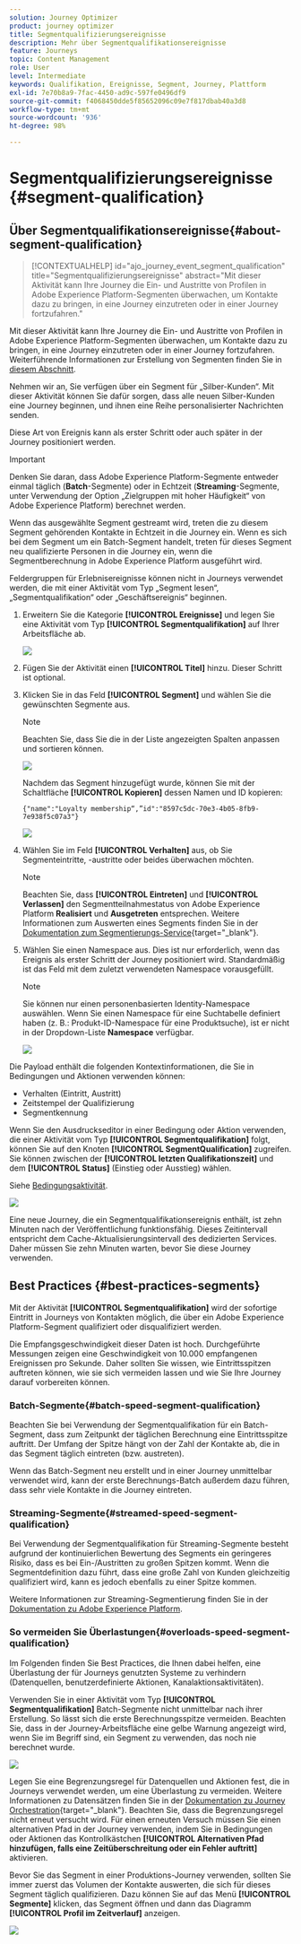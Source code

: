 ```yaml
---
solution: Journey Optimizer
product: journey optimizer
title: Segmentqualifizierungsereignisse
description: Mehr über Segmentqualifikationsereignisse
feature: Journeys
topic: Content Management
role: User
level: Intermediate
keywords: Qualifikation, Ereignisse, Segment, Journey, Plattform
exl-id: 7e70b8a9-7fac-4450-ad9c-597fe0496df9
source-git-commit: f4068450dde5f85652096c09e7f817dbab40a3d8
workflow-type: tm+mt
source-wordcount: '936'
ht-degree: 98%

---
```


# Segmentqualifizierungsereignisse {#segment-qualification}

## Über Segmentqualifikationsereignisse{#about-segment-qualification}

>[!CONTEXTUALHELP]
>id="ajo_journey_event_segment_qualification"
>title="Segmentqualifizierungsereignisse"
>abstract="Mit dieser Aktivität kann Ihre Journey die Ein- und Austritte von Profilen in Adobe Experience Platform-Segmenten überwachen, um Kontakte dazu zu bringen, in eine Journey einzutreten oder in einer Journey fortzufahren."

Mit dieser Aktivität kann Ihre Journey die Ein- und Austritte von Profilen in Adobe Experience Platform-Segmenten überwachen, um Kontakte dazu zu bringen, in eine Journey einzutreten oder in einer Journey fortzufahren. Weiterführende Informationen zur Erstellung von Segmenten finden Sie in [diesem Abschnitt](../segment/about-segments.md).

Nehmen wir an, Sie verfügen über ein Segment für „Silber-Kunden“. Mit dieser Aktivität können Sie dafür sorgen, dass alle neuen Silber-Kunden eine Journey beginnen, und ihnen eine Reihe personalisierter Nachrichten senden.

Diese Art von Ereignis kann als erster Schritt oder auch später in der Journey positioniert werden.

>[!IMPORTANT]
>
>Denken Sie daran, dass Adobe Experience Platform-Segmente entweder einmal täglich (**Batch**-Segmente) oder in Echtzeit (**Streaming**-Segmente, unter Verwendung der Option „Zielgruppen mit hoher Häufigkeit“ von Adobe Experience Platform) berechnet werden.
>
>Wenn das ausgewählte Segment gestreamt wird, treten die zu diesem Segment gehörenden Kontakte in Echtzeit in die Journey ein. Wenn es sich bei dem Segment um ein Batch-Segment handelt, treten für dieses Segment neu qualifizierte Personen in die Journey ein, wenn die Segmentberechnung in Adobe Experience Platform ausgeführt wird.
>
>Feldergruppen für Erlebnisereignisse können nicht in Journeys verwendet werden, die mit einer Aktivität vom Typ „Segment lesen“, „Segmentqualifikation“ oder „Geschäftsereignis“ beginnen.


1. Erweitern Sie die Kategorie **[!UICONTROL Ereignisse]** und legen Sie eine Aktivität vom Typ **[!UICONTROL Segmentqualifikation]** auf Ihrer Arbeitsfläche ab.

   ![](assets/segment5.png)

1. Fügen Sie der Aktivität einen **[!UICONTROL Titel]** hinzu. Dieser Schritt ist optional.

1. Klicken Sie in das Feld **[!UICONTROL Segment]** und wählen Sie die gewünschten Segmente aus.

   >[!NOTE]
   >
   >Beachten Sie, dass Sie die in der Liste angezeigten Spalten anpassen und sortieren können.

   ![](assets/segment6.png)

   Nachdem das Segment hinzugefügt wurde, können Sie mit der Schaltfläche **[!UICONTROL Kopieren]** dessen Namen und ID kopieren:

   `{"name":"Loyalty membership“,”id":"8597c5dc-70e3-4b05-8fb9-7e938f5c07a3"}`

   ![](assets/segment-copy.png)

1. Wählen Sie im Feld **[!UICONTROL Verhalten]** aus, ob Sie Segmenteintritte, -austritte oder beides überwachen möchten.

   >[!NOTE]
   >
   >Beachten Sie, dass **[!UICONTROL Eintreten]** und **[!UICONTROL Verlassen]** den Segmentteilnahmestatus von Adobe Experience Platform **Realisiert** und **Ausgetreten** entsprechen. Weitere Informationen zum Auswerten eines Segments finden Sie in der [Dokumentation zum Segmentierungs-Service](https://experienceleague.adobe.com/docs/experience-platform/segmentation/tutorials/evaluate-a-segment.html?lang=de){target="_blank"}.

1. Wählen Sie einen Namespace aus. Dies ist nur erforderlich, wenn das Ereignis als erster Schritt der Journey positioniert wird. Standardmäßig ist das Feld mit dem zuletzt verwendeten Namespace vorausgefüllt.

   >[!NOTE]
   >
   >Sie können nur einen personenbasierten Identity-Namespace auswählen. Wenn Sie einen Namespace für eine Suchtabelle definiert haben (z. B.: Produkt-ID-Namespace für eine Produktsuche), ist er nicht in der Dropdown-Liste **Namespace** verfügbar.

   ![](assets/segment7.png)

Die Payload enthält die folgenden Kontextinformationen, die Sie in Bedingungen und Aktionen verwenden können:

* Verhalten (Eintritt, Austritt)
* Zeitstempel der Qualifizierung
* Segmentkennung

Wenn Sie den Ausdruckseditor in einer Bedingung oder Aktion verwenden, die einer Aktivität vom Typ **[!UICONTROL Segmentqualifikation]** folgt, können Sie auf den Knoten **[!UICONTROL SegmentQualification]** zugreifen. Sie können zwischen der **[!UICONTROL letzten Qualifikationszeit]** und dem **[!UICONTROL Status]** (Einstieg oder Ausstieg) wählen.

Siehe [Bedingungsaktivität](../building-journeys/condition-activity.md#about_condition).

![](assets/segment8.png)

Eine neue Journey, die ein Segmentqualifikationsereignis enthält, ist zehn Minuten nach der Veröffentlichung funktionsfähig. Dieses Zeitintervall entspricht dem Cache-Aktualisierungsintervall des dedizierten Services. Daher müssen Sie zehn Minuten warten, bevor Sie diese Journey verwenden.

## Best Practices {#best-practices-segments}

Mit der Aktivität **[!UICONTROL Segmentqualifikation]** wird der sofortige Eintritt in Journeys von Kontakten möglich, die über ein Adobe Experience Platform-Segment qualifiziert oder disqualifiziert werden.

Die Empfangsgeschwindigkeit dieser Daten ist hoch. Durchgeführte Messungen zeigen eine Geschwindigkeit von 10.000 empfangenen Ereignissen pro Sekunde. Daher sollten Sie wissen, wie Eintrittsspitzen auftreten können, wie sie sich vermeiden lassen und wie Sie Ihre Journey darauf vorbereiten können.

### Batch-Segmente{#batch-speed-segment-qualification}

Beachten Sie bei Verwendung der Segmentqualifikation für ein Batch-Segment, dass zum Zeitpunkt der täglichen Berechnung eine Eintrittsspitze auftritt. Der Umfang der Spitze hängt von der Zahl der Kontakte ab, die in das Segment täglich eintreten (bzw. austreten).

Wenn das Batch-Segment neu erstellt und in einer Journey unmittelbar verwendet wird, kann der erste Berechnungs-Batch außerdem dazu führen, dass sehr viele Kontakte in die Journey eintreten.

### Streaming-Segmente{#streamed-speed-segment-qualification}

Bei Verwendung der Segmentqualifikation für Streaming-Segmente besteht aufgrund der kontinuierlichen Bewertung des Segments ein geringeres Risiko, dass es bei Ein-/Austritten zu großen Spitzen kommt. Wenn die Segmentdefinition dazu führt, dass eine große Zahl von Kunden gleichzeitig qualifiziert wird, kann es jedoch ebenfalls zu einer Spitze kommen.

Weitere Informationen zur Streaming-Segmentierung finden Sie in der [Dokumentation zu Adobe Experience Platform](https://experienceleague.adobe.com/docs/experience-platform/segmentation/api/streaming-segmentation.html?lang=de#api).

### So vermeiden Sie Überlastungen{#overloads-speed-segment-qualification}

Im Folgenden finden Sie Best Practices, die Ihnen dabei helfen, eine Überlastung der für Journeys genutzten Systeme zu verhindern (Datenquellen, benutzerdefinierte Aktionen, Kanalaktionsaktivitäten).

Verwenden Sie in einer Aktivität vom Typ **[!UICONTROL Segmentqualifikation]** Batch-Segmente nicht unmittelbar nach ihrer Erstellung. So lässt sich die erste Berechnungsspitze vermeiden. Beachten Sie, dass in der Journey-Arbeitsfläche eine gelbe Warnung angezeigt wird, wenn Sie im Begriff sind, ein Segment zu verwenden, das noch nie berechnet wurde.

![](assets/segment-error.png)

Legen Sie eine Begrenzungsregel für Datenquellen und Aktionen fest, die in Journeys verwendet werden, um eine Überlastung zu vermeiden. Weitere Informationen zu Datensätzen finden Sie in der [Dokumentation zu Journey Orchestration](https://experienceleague.adobe.com/docs/journeys/using/working-with-apis/capping.html?lang=de){target="_blank"}. Beachten Sie, dass die Begrenzungsregel nicht erneut versucht wird. Für einen erneuten Versuch müssen Sie einen alternativen Pfad in der Journey verwenden, indem Sie in Bedingungen oder Aktionen das Kontrollkästchen **[!UICONTROL Alternativen Pfad hinzufügen, falls eine Zeitüberschreitung oder ein Fehler auftritt]** aktivieren.

Bevor Sie das Segment in einer Produktions-Journey verwenden, sollten Sie immer zuerst das Volumen der Kontakte auswerten, die sich für dieses Segment täglich qualifizieren. Dazu können Sie auf das Menü **[!UICONTROL Segmente]** klicken, das Segment öffnen und dann das Diagramm **[!UICONTROL Profil im Zeitverlauf]** anzeigen.

![](assets/segment-overload.png)
